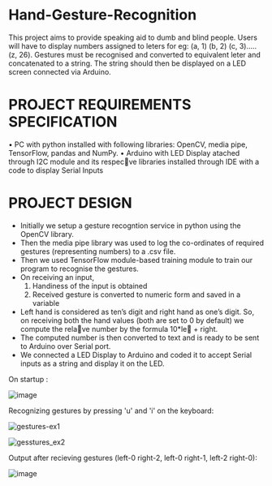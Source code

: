 # Hand-Gesture-Recognition
This project aims to provide speaking aid to dumb and blind people. Users will have to display numbers assigned to leters for eg: (a, 1) (b, 2) (c, 3)….. (z, 26). Gestures must be recognised and converted to equivalent leter and concatenated to a string. The string should then be displayed on a LED screen connected via Arduino.

# PROJECT REQUIREMENTS SPECIFICATION
• PC with python installed with following libraries: OpenCV, media pipe, TensorFlow, pandas and NumPy.
• Arduino with LED Display atached through I2C module and its respec􀆟ve libraries installed through IDE with a code to display Serial Inputs

# PROJECT DESIGN
- Initially we setup a gesture recogntion service in python using the OpenCV library.
- Then the media pipe library was used to log the co-ordinates of required gestures (representing numbers) to a .csv file.
- Then we used TensorFlow module-based training module to train our program to recognise the gestures.
- On receiving an input,
    1) Handiness of the input is obtained
    2) Received gesture is converted to numeric form and saved in a variable
- Left hand is considered as ten’s digit and right hand as one’s digit. So, on receiving both the hand values (both are set to 0 by default) we compute the rela􀆟ve number by the formula 10*le􀅌 + right.
- The computed number is then converted to text and is ready to be sent to Arduino over Serial port.
- We connected a LED Display to Arduino and coded it to accept Serial inputs as a string and display it on the LED.

On startup :

![image](https://user-images.githubusercontent.com/115579102/234520614-3d653693-cd64-498d-8900-fd452d9884b8.png)

Recognizing gestures by pressing 'u' and 'i' on the keyboard:

![gestures-ex1](https://user-images.githubusercontent.com/115579102/234577151-8da8171a-ec13-4c28-aaa7-7d5adb6bf884.png)

![gesstures_ex2](https://user-images.githubusercontent.com/115579102/234577187-a3a44af1-cd00-45a1-be18-2769e1a29059.png)


Output after recieving gestures (left-0 right-2, left-0 right-1, left-2 right-0):

![image](https://user-images.githubusercontent.com/115579102/234521007-6d6de708-cc56-4faa-b0d8-09f54d19e581.png)

